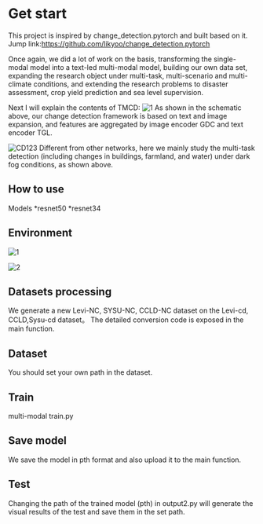 Get start
======
This project is inspired by change_detection.pytorch and built based on it.
Jump link:https://github.com/likyoo/change_detection.pytorch

Once again, we did a lot of work on the basis, transforming the single-modal model into a text-led multi-modal model,
building our own data set, expanding the research object under multi-task, multi-scenario and multi-climate conditions, and extending the research problems to disaster assessment,
crop yield prediction and sea level supervision.

Next I will explain the contents of TMCD:
![1](https://github.com/user-attachments/assets/b9de1172-1a50-440b-ba61-5636d56047ca)
As shown in the schematic above, our change detection framework is based on text and image expansion, and features are aggregated by image encoder GDC and text encoder TGL.

![CD123](https://github.com/user-attachments/assets/24aa4a75-db05-418d-9e0f-8215fd5b69ec)
Different from other networks, here we mainly study the multi-task detection (including changes in buildings, farmland, and water) under dark fog conditions, as shown above.


How to use
------
Models
*resnet50
*resnet34

Environment
---------
![1](https://github.com/user-attachments/assets/00c94add-a4fc-4e65-b7c6-caead64d87e0)

![2](https://github.com/user-attachments/assets/d6408a2b-e7d3-40c9-ac15-8d0c4ab8a216)

Datasets processing
------
We generate a new Levi-NC, SYSU-NC, CCLD-NC dataset on the Levi-cd, CCLD,Sysu-cd dataset。
The detailed conversion code is exposed in the main function.

Dataset 
---
You should set your own path in the dataset.

Train
----
multi-modal train.py

Save model
---
We save the model in pth format and also upload it to the main function.

Test
---
Changing the path of the trained model (pth) in output2.py will generate the visual results of the test and save them in the set path.







